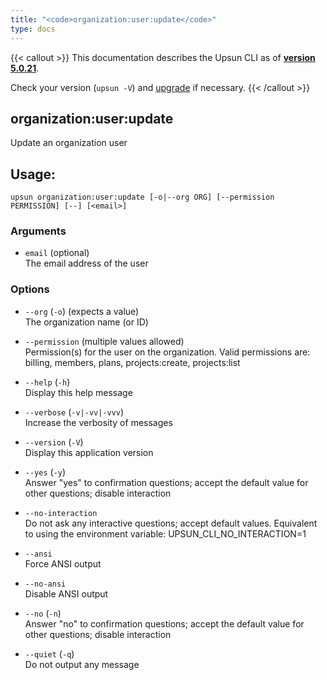 ```yaml
---
title: "<code>organization:user:update</code>"
type: docs
---
```


{{< callout >}}
  This documentation describes the Upsun CLI as of **[version 5.0.21](https://github.com/platformsh/cli/releases/tag/5.0.21)**.
  
  Check your version (`upsun -V`) and [upgrade](/cli/#upgrade-the-cli) if necessary.
{{< /callout >}}

organization:user:update
------------------------
Update an organization user

## Usage:

```
upsun organization:user:update [-o|--org ORG] [--permission PERMISSION] [--] [<email>]
```

### Arguments

* `email` (optional)  
  The email address of the user

### Options

* `--org` (`-o`) (expects a value)  
  The organization name (or ID)

* `--permission` (multiple values allowed)  
  Permission(s) for the user on the organization. 
Valid permissions are: billing, members, plans, projects:create, projects:list

* `--help` (`-h`)  
  Display this help message

* `--verbose` (`-v|-vv|-vvv`)  
  Increase the verbosity of messages

* `--version` (`-V`)  
  Display this application version

* `--yes` (`-y`)  
  Answer "yes" to confirmation questions; accept the default value for other questions; disable interaction

* `--no-interaction`  
  Do not ask any interactive questions; accept default values. Equivalent to using the environment variable: UPSUN_CLI_NO_INTERACTION=1

* `--ansi`  
  Force ANSI output

* `--no-ansi`  
  Disable ANSI output

* `--no` (`-n`)  
  Answer "no" to confirmation questions; accept the default value for other questions; disable interaction

* `--quiet` (`-q`)  
  Do not output any message


